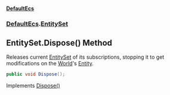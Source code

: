 #### [DefaultEcs](DefaultEcs.md 'DefaultEcs')
### [DefaultEcs](DefaultEcs.md#DefaultEcs 'DefaultEcs').[EntitySet](EntitySet.md 'DefaultEcs.EntitySet')

## EntitySet.Dispose() Method

Releases current [EntitySet](EntitySet.md 'DefaultEcs.EntitySet') of its subscriptions, stopping it to get modifications on the [World](EntitySet.World.md 'DefaultEcs.EntitySet.World')'s [Entity](Entity.md 'DefaultEcs.Entity').

```csharp
public void Dispose();
```

Implements [Dispose()](https://docs.microsoft.com/en-us/dotnet/api/System.IDisposable.Dispose 'System.IDisposable.Dispose')
